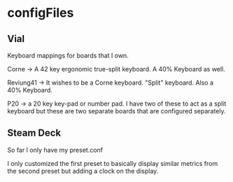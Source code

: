 # configFiles


## Vial 
Keyboard mappings for boards that I own.

Corne -> A 42 key ergonomic true-split keyboard. A 40% Keyboard as well.

Reviung41 -> It wishes to be a Corne keyboard. "Split" keyboard. Also a 40% Keyboard.

P20 -> a 20 key key-pad or number pad. I have two of these to act as a split keyboard but these are two separate boards that are configured separately.

## Steam Deck
So far I only have my preset.conf

I only customized the first preset to basically display similar metrics from the second preset but adding a clock on the display.